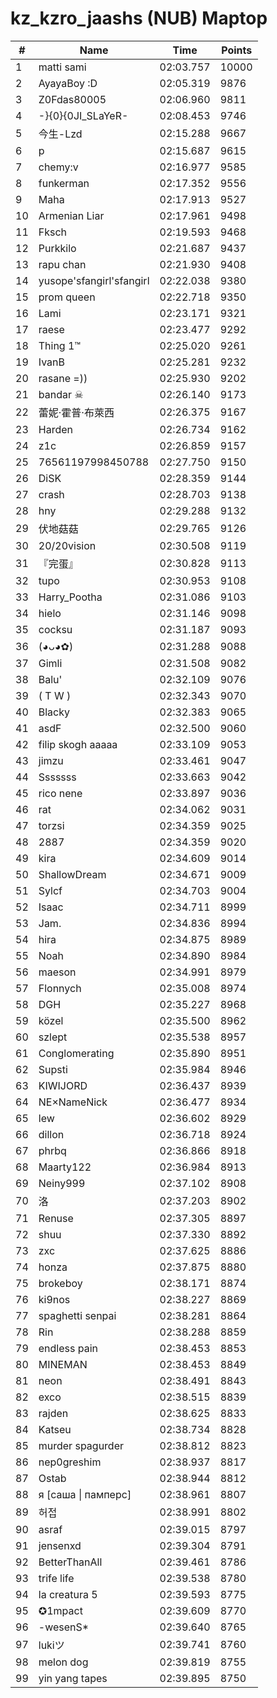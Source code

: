 # kz_kzro_jaashs (NUB) Maptop

|  # | Name | Time | Points |
|-------------- | -------------- | -------------- | -------------- | 
| 1 | matti sami | 02:03.757 | 10000 | 
| 2 | AyayaBoy :D | 02:05.319 | 9876 | 
| 3 | Z0Fdas80005 | 02:06.960 | 9811 | 
| 4 | -}{0}{0JI_SLaYeR- | 02:08.453 | 9746 | 
| 5 | 今生-Lzd | 02:15.288 | 9667 | 
| 6 | p | 02:15.687 | 9615 | 
| 7 | chemy:v | 02:16.977 | 9585 | 
| 8 | funkerman | 02:17.352 | 9556 | 
| 9 | Maha | 02:17.913 | 9527 | 
| 10 | Armenian Liar | 02:17.961 | 9498 | 
| 11 | Fksch | 02:19.593 | 9468 | 
| 12 | Purkkilo | 02:21.687 | 9437 | 
| 13 | rapu chan | 02:21.930 | 9408 | 
| 14 | yusope'sfangirl'sfangirl | 02:22.038 | 9380 | 
| 15 | prom queen | 02:22.718 | 9350 | 
| 16 | Lami | 02:23.171 | 9321 | 
| 17 | raese | 02:23.477 | 9292 | 
| 18 | Thing 1™ | 02:25.020 | 9261 | 
| 19 | IvanB | 02:25.281 | 9232 | 
| 20 | rasane =)) | 02:25.930 | 9202 | 
| 21 | bandar ☠ | 02:26.140 | 9173 | 
| 22 | 蕾妮·霍普·布萊西 | 02:26.375 | 9167 | 
| 23 | Harden | 02:26.734 | 9162 | 
| 24 | z1c | 02:26.859 | 9157 | 
| 25 | 76561197998450788 | 02:27.750 | 9150 | 
| 26 | DiSK | 02:28.359 | 9144 | 
| 27 | crash | 02:28.703 | 9138 | 
| 28 | hny | 02:29.288 | 9132 | 
| 29 | 伏地菇菇 | 02:29.765 | 9126 | 
| 30 | 20/20vision | 02:30.508 | 9119 | 
| 31 | 『完蛋』 | 02:30.828 | 9113 | 
| 32 | tupo | 02:30.953 | 9108 | 
| 33 | Harry_Pootha | 02:31.086 | 9103 | 
| 34 | hielo | 02:31.146 | 9098 | 
| 35 | cocksu | 02:31.187 | 9093 | 
| 36 | (◕ᴗ◕✿) | 02:31.288 | 9088 | 
| 37 | Gimli | 02:31.508 | 9082 | 
| 38 | Balu' | 02:32.109 | 9076 | 
| 39 | ( T W ) | 02:32.343 | 9070 | 
| 40 | Blacky | 02:32.383 | 9065 | 
| 41 | asdF | 02:32.500 | 9060 | 
| 42 | filip skogh aaaaa | 02:33.109 | 9053 | 
| 43 | jimzu | 02:33.461 | 9047 | 
| 44 | Sssssss | 02:33.663 | 9042 | 
| 45 | rico nene | 02:33.897 | 9036 | 
| 46 | rat | 02:34.062 | 9031 | 
| 47 | torzsi | 02:34.359 | 9025 | 
| 48 | 2887 | 02:34.359 | 9020 | 
| 49 | kira | 02:34.609 | 9014 | 
| 50 | ShallowDream | 02:34.671 | 9009 | 
| 51 | Sylcf | 02:34.703 | 9004 | 
| 52 | Isaac | 02:34.711 | 8999 | 
| 53 | Jam. | 02:34.836 | 8994 | 
| 54 | hira | 02:34.875 | 8989 | 
| 55 | Noah | 02:34.890 | 8984 | 
| 56 | maeson | 02:34.991 | 8979 | 
| 57 | Flonnych | 02:35.008 | 8974 | 
| 58 | DGH | 02:35.227 | 8968 | 
| 59 | közel | 02:35.500 | 8962 | 
| 60 | szlept | 02:35.538 | 8957 | 
| 61 | Conglomerating | 02:35.890 | 8951 | 
| 62 | Supsti | 02:35.984 | 8946 | 
| 63 | KIWIJORD | 02:36.437 | 8939 | 
| 64 | NE×NameNick | 02:36.477 | 8934 | 
| 65 | lew | 02:36.602 | 8929 | 
| 66 | dillon | 02:36.718 | 8924 | 
| 67 | phrbq | 02:36.866 | 8918 | 
| 68 | Maarty122 | 02:36.984 | 8913 | 
| 69 | Neiny999 | 02:37.102 | 8908 | 
| 70 | 洛 | 02:37.203 | 8902 | 
| 71 | Renuse | 02:37.305 | 8897 | 
| 72 | shuu | 02:37.330 | 8892 | 
| 73 | zxc | 02:37.625 | 8886 | 
| 74 | honza | 02:37.875 | 8880 | 
| 75 | brokeboy | 02:38.171 | 8874 | 
| 76 | ki9nos | 02:38.227 | 8869 | 
| 77 | spaghetti senpai | 02:38.281 | 8864 | 
| 78 | Rin | 02:38.288 | 8859 | 
| 79 | endless pain | 02:38.453 | 8853 | 
| 80 | MINEMAN | 02:38.453 | 8849 | 
| 81 | neon | 02:38.491 | 8843 | 
| 82 | exco | 02:38.515 | 8839 | 
| 83 | rajden | 02:38.625 | 8833 | 
| 84 | Katseu | 02:38.734 | 8828 | 
| 85 | murder spagurder | 02:38.812 | 8823 | 
| 86 | nep0greshim | 02:38.937 | 8817 | 
| 87 | Ostab | 02:38.944 | 8812 | 
| 88 | я [саша \| памперс] | 02:38.961 | 8807 | 
| 89 | 허접 | 02:38.991 | 8802 | 
| 90 | asraf | 02:39.015 | 8797 | 
| 91 | jensenxd | 02:39.304 | 8791 | 
| 92 | BetterThanAll | 02:39.461 | 8786 | 
| 93 | trife life | 02:39.538 | 8780 | 
| 94 | la creatura 5 | 02:39.593 | 8775 | 
| 95 | ✪1mpact | 02:39.609 | 8770 | 
| 96 | -wesenS* | 02:39.640 | 8765 | 
| 97 | lukiツ | 02:39.741 | 8760 | 
| 98 | melon dog | 02:39.819 | 8755 | 
| 99 | yin yang tapes | 02:39.895 | 8750 | 

